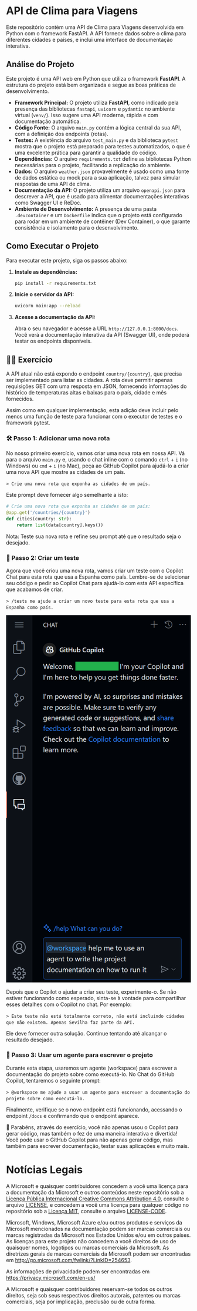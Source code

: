 # API de Clima para Viagens

Este repositório contém uma API de Clima para Viagens desenvolvida em Python com o framework FastAPI. A API fornece dados sobre o clima para diferentes cidades e países, e inclui uma interface de documentação interativa.

## Análise do Projeto

Este projeto é uma API web em Python que utiliza o framework **FastAPI**. A estrutura do projeto está bem organizada e segue as boas práticas de desenvolvimento.

*   **Framework Principal:** O projeto utiliza **FastAPI**, como indicado pela presença das bibliotecas `fastapi`, `uvicorn` e `pydantic` no ambiente virtual (`venv/`). Isso sugere uma API moderna, rápida e com documentação automática.
*   **Código Fonte:** O arquivo `main.py` contém a lógica central da sua API, com a definição dos endpoints (rotas).
*   **Testes:** A existência do arquivo `test_main.py` e da biblioteca `pytest` mostra que o projeto está preparado para testes automatizados, o que é uma excelente prática para garantir a qualidade do código.
*   **Dependências:** O arquivo `requirements.txt` define as bibliotecas Python necessárias para o projeto, facilitando a replicação do ambiente.
*   **Dados:** O arquivo `weather.json` provavelmente é usado como uma fonte de dados estática ou mock para a sua aplicação, talvez para simular respostas de uma API de clima.
*   **Documentação da API:** O projeto utiliza um arquivo `openapi.json` para descrever a API, que é usado para alimentar documentações interativas como Swagger UI e ReDoc.
*   **Ambiente de Desenvolvimento:** A presença de uma pasta `.devcontainer` e um `Dockerfile` indica que o projeto está configurado para rodar em um ambiente de contêiner (Dev Container), o que garante consistência e isolamento para o desenvolvimento.

## Como Executar o Projeto

Para executar este projeto, siga os passos abaixo:

1.  **Instale as dependências:**

    ```bash
    pip install -r requirements.txt
    ```

2.  **Inicie o servidor da API:**

    ```bash
    uvicorn main:app --reload
    ```

3.  **Acesse a documentação da API:**

    Abra o seu navegador e acesse a URL `http://127.0.0.1:8000/docs`. Você verá a documentação interativa da API (Swagger UI), onde poderá testar os endpoints disponíveis.

## 💪🏽 Exercício

A API atual não está expondo o endpoint `country/{country}`, que precisa ser implementado para listar as cidades. A rota deve permitir apenas requisições GET com uma resposta em JSON, fornecendo informações do histórico de temperaturas altas e baixas para o país, cidade e mês fornecidos.

Assim como em qualquer implementação, esta adição deve incluir pelo menos uma função de teste para funcionar com o executor de testes e o framework pytest.

### 🛠 Passo 1: Adicionar uma nova rota

No nosso primeiro exercício, vamos criar uma nova rota em nossa API. Vá para o arquivo `main.py` e, usando o chat inline com o comando `ctrl` + `i` (no Windows) ou `cmd` + `i` (no Mac), peça ao GitHub Copilot para ajudá-lo a criar uma nova API que mostre as cidades de um país.

`> Crie uma nova rota que exponha as cidades de um país.`

Este prompt deve fornecer algo semelhante a isto:

```python
# Crie uma nova rota que exponha as cidades de um país:
@app.get('/countries/{country}')
def cities(country: str):
    return list(data[country].keys())
```

Nota: Teste sua nova rota e refine seu prompt até que o resultado seja o desejado.

### 🔎 Passo 2: Criar um teste

Agora que você criou uma nova rota, vamos criar um teste com o Copilot Chat para esta rota que usa a Espanha como país. Lembre-se de selecionar seu código e pedir ao Copilot Chat para ajudá-lo com esta API específica que acabamos de criar.

`> /tests me ajude a criar um novo teste para esta rota que usa a Espanha como país.`

![Exemplo de imagem do Copilot Chat](./images/ideascopilot.png)

Depois que o Copilot o ajudar a criar seu teste, experimente-o. Se não estiver funcionando como esperado, sinta-se à vontade para compartilhar esses detalhes com o Copilot no chat. Por exemplo:

`> Este teste não está totalmente correto, não está incluindo cidades que não existem. Apenas Sevilha faz parte da API.`

Ele deve fornecer outra solução. Continue tentando até alcançar o resultado desejado.

### 🐍 Passo 3: Usar um agente para escrever o projeto

Durante esta etapa, usaremos um agente (workspace) para escrever a documentação do projeto sobre como executá-lo. No Chat do GitHub Copilot, tentaremos o seguinte prompt:

`> @workspace me ajude a usar um agente para escrever a documentação do projeto sobre como executá-lo.`

Finalmente, verifique se o novo endpoint está funcionando, acessando o endpoint `/docs` e confirmando que o endpoint aparece.

🚀 Parabéns, através do exercício, você não apenas usou o Copilot para gerar código, mas também o fez de uma maneira interativa e divertida! Você pode usar o GitHub Copilot para não apenas gerar código, mas também para escrever documentação, testar suas aplicações e muito mais.

# Notícias Legais

A Microsoft e quaisquer contribuidores concedem a você uma licença para a documentação da Microsoft e outros conteúdos neste repositório sob a [Licença Pública Internacional Creative Commons Attribution 4.0](https://creativecommons.org/licenses/by/4.0/legalcode), consulte o arquivo [LICENSE](LICENSE), e concedem a você uma licença para qualquer código no repositório sob a [Licença MIT](https://opensource.org/licenses/MIT), consulte o arquivo [LICENSE-CODE](LICENSE-CODE).

Microsoft, Windows, Microsoft Azure e/ou outros produtos e serviços da Microsoft mencionados na documentação podem ser marcas comerciais ou marcas registradas da Microsoft nos Estados Unidos e/ou em outros países. As licenças para este projeto não concedem a você direitos de uso de quaisquer nomes, logotipos ou marcas comerciais da Microsoft. As diretrizes gerais de marcas comerciais da Microsoft podem ser encontradas em http://go.microsoft.com/fwlink/?LinkID=254653.

As informações de privacidade podem ser encontradas em https://privacy.microsoft.com/en-us/

A Microsoft e quaisquer contribuidores reservam-se todos os outros direitos, seja sob seus respectivos direitos autorais, patentes ou marcas comerciais, seja por implicação, preclusão ou de outra forma.